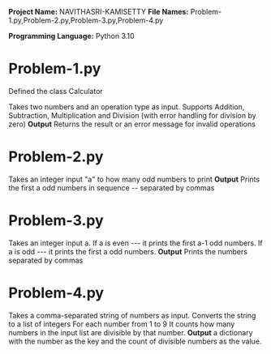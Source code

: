 **Project Name:** NAVITHASRI-KAMISETTY
**File Names:**  Problem-1.py,Problem-2.py,Problem-3.py,Problem-4.py

**Programming Language:**
Python 3.10

# Problem-1.py
Defined the class Calculator

Takes two numbers and an operation type as input.
Supports Addition, Subtraction, Multiplication and Division (with error handling for division by zero)
**Output** Returns the result or an error message for invalid operations

# Problem-2.py
Takes an integer input "a" to how many odd numbers to print
**Output** Prints the first a odd numbers in sequence -- separated by commas

# Problem-3.py
Takes an integer input a.
If a is even --- it prints the first a-1 odd numbers.
If a is odd --- it prints the first a odd numbers.
**Output** Prints the numbers separated by commas


# Problem-4.py
Takes a comma-separated string of numbers as input.
Converts the string to a list of integers
For each number from 1 to 9 It counts how many numbers in the input list are divisible by that number.
**Output** a dictionary with the number as the key and the count of divisible numbers as the value.





